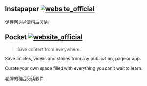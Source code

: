 ## Instapaper [![website_official](https://gitbook07.oss-cn-hangzhou.aliyuncs.com/website_official.svg)](https://www.instapaper.com/)

保存网页以便稍后阅读。

## Pocket [![website_official](https://gitbook07.oss-cn-hangzhou.aliyuncs.com/website_official.svg)](https://getpocket.com/)

> Save content from everywhere.

Save articles, videos and stories from any publication, page or app. 

Curate your own space filled with everything you can’t wait to learn.

老牌的稍后阅读软件
